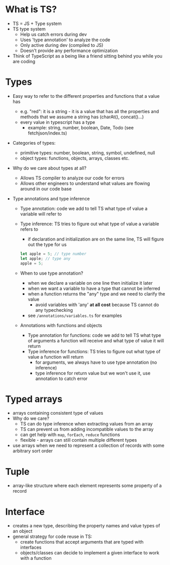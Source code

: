 # What is TS?
* TS = JS + Type system
* TS type system
    * Help us catch errors during dev
    * Uses 'type annotation' to analyze the code
    * Only active during dev (compiled to JS)
    * Doesn't provide any performance optimization
 * Think of TypeScript as a being like a friend sitting behind you while you are coding


# Types
* Easy way to refer to the different properties and functions that a value has
    * e.g. "red": it is a string - it is a value that has all the properties and methods that we assume a string has (charAt(), concat()...)
    * every value in typescript has a type
        * example: string, number, boolean, Date, Todo (see fetchjson/index.ts)
* Categories of types:
    * primitive types: number, boolean, string, symbol, undefined, null
    * object types: functions, objects, arrays, classes etc.
* Why do we care about types at all?
    * Allows TS compiler to analyze our code for errors
    * Allows other engineers to understand what values are flowing around in our code base

* Type annotations and type inference
    * Type annotation: code we add to tell TS what type of value a variable will refer to
    * Type inference: TS tries to figure out what type of value a variable refers to
        * if declaration and initialization are on the same line, TS will figure out the type for us
        ```javascript
        let apple = 5; // type number
        let apple; // type any
        apple = 5;
        ```
    * When to use type annotation?
        * when we declare a variable on one line then initialize it later
        * when we want a variable to have a type that cannot be inferred
        * when a function returns the "any" type and we need to clarify the value
            * avoid variables with 'any' **at all cost** because TS cannot do any typechecking
        * see `/annotations/variables.ts` for examples

    * Annotations with functions and objects
        * Type annotation for functions: code we add to tell TS what type of arguments a function will receive and what type of value it will return
        * Type inference for functions: TS tries to figure out what type of value a function will return
            * for arguments, we always have to use type annotation (no inference)
            * type inference for return value but we won't use it, use annotation to catch error


# Typed arrays
* arrays containing consistent type of values
* Why do we care?
    * TS can do type inference when extracting values from an array
    * TS can prevent us from adding incompatible values to the array
    * can get help with `map`, `forEach`, `reduce` functions
    * flexible - arrays can still contain multiple different types
* use arrays when we need to represent a collection of records with some arbitrary sort order

# Tuple
* array-like structure where each element represents some property of a record

# Interface
* creates a new type, describing the property names and value types of an object
* general strategy for code reuse in TS:
    * create functions that accept arguments that are typed with interfaces
    * objects/classes can decide to implement a given interface to work with a function


